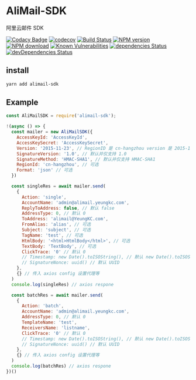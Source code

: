 # AliMail-SDK

阿里云邮件 SDK

[![Codacy Badge](https://api.codacy.com/project/badge/Grade/4b8c29d9480f44b387201a88233b9a36)](https://www.codacy.com/app/YeungKC/AliMail-SDK?utm_source=github.com&amp;utm_medium=referral&amp;utm_content=YeungKC/AliMail-SDK&amp;utm_campaign=Badge_Grade)
[![codecov](https://codecov.io/gh/YeungKC/AliMail-SDK/branch/master/graph/badge.svg)](https://codecov.io/gh/YeungKC/AliMail-SDK)
[![Build Status](https://travis-ci.org/YeungKC/AliMail-SDK.svg?branch=master)](https://travis-ci.org/YeungKC/AliMail-SDK)
[![NPM version](https://img.shields.io/npm/v/alimail-sdk.svg?style=flat-square)](https://npmjs.org/package/alimail-sdk)
[![NPM download](https://img.shields.io/npm/dm/alimail-sdk.svg?style=flat-square)](https://npmjs.org/package/alimail-sdk)
[![Known Vulnerabilities](https://snyk.io/test/npm/alimail-sdk/badge.svg)](https://snyk.io/test/npm/alimail-sdk)
[![dependencies Status](https://david-dm.org/yeungkc/alimail-sdk/status.svg)](https://david-dm.org/yeungkc/alimail-sdk)
[![devDependencies Status](https://david-dm.org/yeungkc/alimail-sdk/dev-status.svg)](https://david-dm.org/yeungkc/alimail-sdk?type=dev)

## install

```bash
yarn add alimail-sdk
```

## Example

```js
const AliMailSDK = require('alimail-sdk');

!(async () => {
  const mailer = new AliMailSDK({
    AccessKeyId: 'AccessKeyId',
    AccessKeySecret: 'AccessKeySecret',
    Version: '2015-11-23', // RegionID 是 cn-hangzhou version 是 2015-11-23，其他一律 2017-06-22
    SignatureVersion: '1.0', // 默认并仅支持 1.0
    SignatureMethod: 'HMAC-SHA1', // 默认并仅支持 HMAC-SHA1
    RegionId: 'cn-hangzhou', // 可选
    Format: 'json' // 可选
  })

  const singleRes = await mailer.send(
    {
      Action: 'single',
      AccountName: 'admin@alimail.yeungkc.com',
      ReplyToAddress: false, // 默认 false
      AddressType: 0, // 默认 0
      ToAddress: 'alimail@YeungKC.com',
      FromAlias: 'alias', // 可选
      Subject: 'subject', // 可选
      TagName: 'test', // 可选
      HtmlBody: '<html>HtmlBody</html>', // 可选
      TextBody: 'TextBody', // 可选
      ClickTrace: '0' // 默认 0
      // Timestamp: new Date().toISOString(), // 默认 new Date().toISOString()
      // SignatureNonce: uuid() // 默认 UUID
    },
    {} // 传入 axios config 设置代理等
  )
  console.log(singleRes) // axios respone

  const batchRes = await mailer.send(
    {
      Action: 'batch',
      AccountName: 'admin@alimail.yeungkc.com',
      AddressType: 0, // 默认 0
      TemplateName: 'test',
      ReceiversName: 'listname',
      ClickTrace: '0' // 默认 0
      // Timestamp: new Date().toISOString(), // 默认 new Date().toISOString()
      // SignatureNonce: uuid() // 默认 UUID
    },
    {} // 传入 axios config 设置代理等
  )
  console.log(batchRes) // axios respone
})()
```
